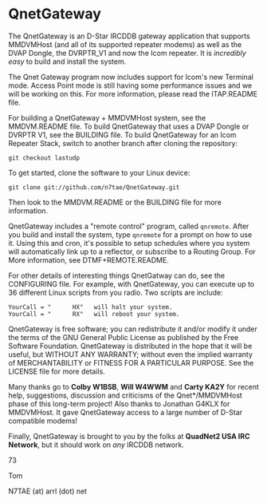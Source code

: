 QnetGateway
===========

The QnetGateway is an D-Star IRCDDB gateway application that supports MMDVMHost (and all of its supported repeater modems) as well as the DVAP Dongle, the DVRPTR_V1 and now the Icom repeater. It is *incredibly easy* to build and install the system.

The Qnet Gateway program now includes support for Icom's new Terminal mode. Access Point mode is still having some performance issues and we will be working on this. For more information, please read the ITAP.README file.

For building a QnetGateway + MMDVMHost system, see the MMDVM.README file. To build QnetGateway that uses a DVAP Dongle or DVRPTR V1, see the BUILDING file. To build QnetGateway for an Icom Repeater Stack, switch to another branch after cloning the repository:

```
git checkout lastudp
```

To get started, clone the software to your Linux device:

```
git clone git://github.com/n7tae/QnetGateway.git
```

Then look to the MMDVM.README or the BUILDING file for more information.

QnetGateway includes a "remote control" program, called `qnremote`. After you build and install the system, type `qnremote` for a prompt on how to use it. Using this and cron, it's possible to setup schedules where you system will automatically link up to a reflector, or subscribe to a Routing Group. For More information, see DTMF+REMOTE.README.

For other details of interesting things QnetGatway can do, see the CONFIGURING file. For example, with QnetGateway, you can execute up to 36 different Linux scripts from you radio. Two scripts are include:

```
YourCall = "      HX"   will halt your system.
YourCall = "      RX"   will reboot your system.
```

QnetGateway is free software; you can redistribute it and/or modify it under the terms of the GNU General Public License as published by the Free Software Foundation. QnetGateway is distributed in the hope that it will be useful, but WITHOUT ANY WARRANTY; without even the implied warranty of MERCHANTABILITY or FITNESS FOR A PARTICULAR PURPOSE. See the LICENSE file for more details.

Many thanks go to **Colby W1BSB**, **Will W4WWM** and **Carty KA2Y** for recent help, suggestions, discussion and criticisms of the Qnet*/MMDVMHost phase of this long-term project! Also thanks to Jonathan G4KLX for MMDVMHost. It gave QnetGateway access to a large number of D-Star compatible modems!

Finally, QnetGateway is brought to you by the folks at **QuadNet2 USA IRC Network**, but it should work on *any* IRCDDB network.

73

Tom

N7TAE (at) arrl (dot) net
